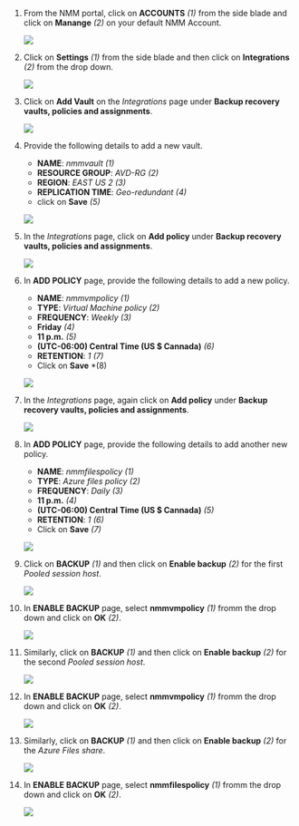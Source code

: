 1. From the NMM portal, click on **ACCOUNTS** *(1)* from the side blade and click on **Manange** *(2)* on your default NMM Account.

   ![](media/2s1.png)

1. Click on **Settings** *(1)* from the side blade and then click on **Integrations** *(2)* from the drop down.
 
   ![](media/7s1.png)
   
1. Click on **Add Vault** on the *Integrations* page under **Backup recovery vaults, policies and assignments**.

   ![](media/7s2.png)
   
1. Provide the following details to add a new vault.

   * **NAME**:  *nmmvault* *(1)*
   * **RESOURCE GROUP**:  *AVD-RG* *(2)*
   * **REGION**:  *EAST US 2* *(3)*
   * **REPLICATION TIME**:  *Geo-redundant* *(4)*
   * click on **Save** *(5)*
   
   ![](media/7s3.png)
   
1. In the *Integrations* page, click on **Add policy** under **Backup recovery vaults, policies and assignments**.

   ![](media/7s4.png)
   
1. In **ADD POLICY** page, provide the following details to add a new policy.

   * **NAME**:  *nmmvmpolicy* *(1)*
   * **TYPE**:  *Virtual Machine policy* *(2)*
   * **FREQUENCY**:  *Weekly* *(3)*
   * **Friday** *(4)*
   * **11 p.m.** *(5)*
   * **(UTC-06:00) Central Time (US $ Cannada)** *(6)*
   * **RETENTION**:  *1* *(7)*
   * Click on **Save** *(8)
   
   ![](media/7s5.png)
   
1. In the *Integrations* page, again click on **Add policy** under **Backup recovery vaults, policies and assignments**.

   ![](media/7s4.png)
   
1. In **ADD POLICY** page, provide the following details to add another new policy.

   * **NAME**:  *nmmfilespolicy* *(1)*
   * **TYPE**:  *Azure files policy* *(2)*
   * **FREQUENCY**:  *Daily* *(3)*
   * **11 p.m.** *(4)*
   * **(UTC-06:00) Central Time (US $ Cannada)** *(5)*
   * **RETENTION**:  *1* *(6)*
   * Click on **Save** *(7)*
   
   ![](media/7ss6.png)
   
1. Click on **BACKUP** *(1)* and then click on **Enable backup** *(2)* for the first *Pooled session host*.

   ![](media/7s7.png)
   
1. In **ENABLE BACKUP** page, select **nmmvmpolicy** *(1)* fromm the drop down and click on **OK** *(2)*.

   ![](media/7s8.png)
   
1. Similarly, click on **BACKUP** *(1)* and then click on **Enable backup** *(2)* for the second *Pooled session host*.

   ![](media/7s9.png)
   
1. In **ENABLE BACKUP** page, select **nmmvmpolicy** *(1)* fromm the drop down and click on **OK** *(2)*.

   ![](media/7s10.png)
   
1. Similarly, click on **BACKUP** *(1)* and then click on **Enable backup** *(2)* for the *Azure Files share*.

   ![](media/7s11.png)
   
1. In **ENABLE BACKUP** page, select **nmmfilespolicy** *(1)* fromm the drop down and click on **OK** *(2)*. 

   ![](media/7s12.png)
